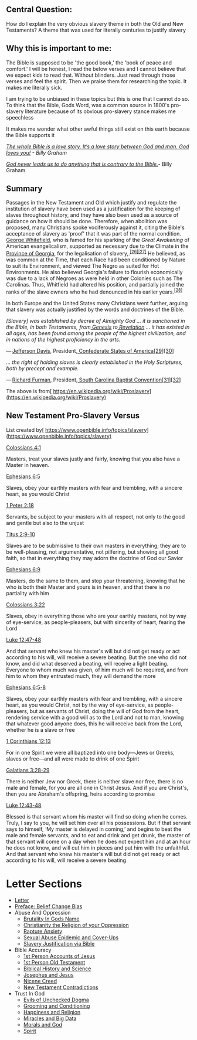 ## **Central Question:**

How do I explain the very obvious slavery theme in both the Old and New Testaments? A theme that was used for literally centuries to justify slavery


## **Why this is important to me:**

The Bible is supposed to be 'the good book,' the 'book of peace and comfort.' I will be honest, I read the below verses and I cannot believe that we expect kids to read that. Without blinders. Just read through those verses and feel the spirit. Then we praise them for researching the topic. It makes me literally sick.

I am trying to be unbiased in these topics but this is one that I cannot do so. To think that the Bible, Gods Word, was a common source in 1800's pro-slavery literature because of its obvious pro-slavery stance makes me speechless

It makes me wonder what other awful things still exist on this earth because the Bible supports it

_[The whole Bible is a love story. It’s a love story between God and man. God loves you!](https://twitter.com/bgea/status/1066512042025201665) - Billy Graham_

_[God never leads us to do anything that is contrary to the Bible.](https://twitter.com/billygraham/status/1306982836008898563?lang=en)_- Billy Graham


## **Summary**

Passages in the New Testament and Old which justify and regulate the institution of slavery have been used as a justification for the keeping of slaves throughout history, and they have also been used as a source of guidance on how it should be done. Therefore, when abolition was proposed, many Christians spoke vociferously against it, citing the Bible's acceptance of slavery as 'proof' that it was part of the normal condition.[ George Whitefield](https://en.wikipedia.org/wiki/George_Whitefield), who is famed for his sparking of the _Great Awakening_ of American evangelicalism, supported as necessary due to the Climate in the[ Province of Georgia](https://en.wikipedia.org/wiki/Province_of_Georgia), for the legalisation of slavery,.<sup><a href="https://en.wikipedia.org/wiki/Proslavery#cite_note-Cashin-26">[26][27]</a></sup> He believed, as was common at the Time, that each Race had been conditioned by Nature to suit its Environment, and viewed The Negro as suited for Hot Environments. He also believed Georgia's failure to flourish economically was due to a lack of Negroes as were held in other Colonies such as The Carolinas. Thus, Whitfield had altered his position, and partially joined the ranks of the slave owners who he had denounced in his earlier years.<sup><a href="https://en.wikipedia.org/wiki/Proslavery#cite_note-28">[28]</a></sup>

In both Europe and the United States many Christians went further, arguing that slavery was actually justified by the words and doctrines of the Bible.

_[Slavery] was established by decree of Almighty God ... it is sanctioned in the Bible, in both Testaments, from[ Genesis](https://en.wikipedia.org/wiki/Book_of_Genesis) to[ Revelation](https://en.wikipedia.org/wiki/Book_of_Revelation) ... it has existed in all ages, has been found among the people of the highest civilization, and in nations of the highest proficiency in the arts._

— [Jefferson Davis](https://en.wikipedia.org/wiki/Jefferson_Davis), President,[ Confederate States of America[29][30]](https://en.wikipedia.org/wiki/Confederate_States_of_America)

_... the right of holding slaves is clearly established in the Holy Scriptures, both by precept and example._

— [Richard Furman](https://en.wikipedia.org/wiki/Richard_Furman), President,[ South Carolina Baptist Convention[31][32]](https://en.wikipedia.org/wiki/Southern_Baptist_Convention#State_conventions)

The above is from[ https://en.wikipedia.org/wiki/Proslavery](https://en.wikipedia.org/wiki/Proslavery)


## **New Testament Pro-Slavery Versus**

List created by[ https://www.openbible.info/topics/slavery](https://www.openbible.info/topics/slavery)

[Colossians 4:1](https://www.biblegateway.com/passage/?search=Colossians+4%3A1&version=ESV)

Masters, treat your slaves justly and fairly, knowing that you also have a Master in heaven.

[Ephesians 6:5](https://www.biblegateway.com/passage/?search=Ephesians+6%3A5&version=ESV)

Slaves, obey your earthly masters with fear and trembling, with a sincere heart, as you would Christ

[1 Peter 2:18](https://www.biblegateway.com/passage/?search=1+Peter+2%3A18&version=ESV)

Servants, be subject to your masters with all respect, not only to the good and gentle but also to the unjust

[Titus 2:9-10](https://www.biblegateway.com/passage/?search=Titus+2%3A9-10&version=ESV)

Slaves are to be submissive to their own masters in everything; they are to be well-pleasing, not argumentative, not pilfering, but showing all good faith, so that in everything they may adorn the doctrine of God our Savior

[Ephesians 6:9](https://www.biblegateway.com/passage/?search=Ephesians+6%3A9&version=ESV)

Masters, do the same to them, and stop your threatening, knowing that he who is both their Master and yours is in heaven, and that there is no partiality with him

[Colossians 3:22](https://www.biblegateway.com/passage/?search=Colossians+3%3A22&version=ESV)

Slaves, obey in everything those who are your earthly masters, not by way of eye-service, as people-pleasers, but with sincerity of heart, fearing the Lord

[Luke 12:47-48](https://www.biblegateway.com/passage/?search=Luke+12%3A47-48&version=ESV)

And that servant who knew his master's will but did not get ready or act according to his will, will receive a severe beating. But the one who did not know, and did what deserved a beating, will receive a light beating. Everyone to whom much was given, of him much will be required, and from him to whom they entrusted much, they will demand the more

[Ephesians 6:5-8](https://www.biblegateway.com/passage/?search=Ephesians+6%3A5-8&version=ESV)

Slaves, obey your earthly masters with fear and trembling, with a sincere heart, as you would Christ, not by the way of eye-service, as people-pleasers, but as servants of Christ, doing the will of God from the heart, rendering service with a good will as to the Lord and not to man, knowing that whatever good anyone does, this he will receive back from the Lord, whether he is a slave or free

[1 Corinthians 12:13](https://www.biblegateway.com/passage/?search=1+Corinthians+12%3A13&version=ESV)

For in one Spirit we were all baptized into one body—Jews or Greeks, slaves or free—and all were made to drink of one Spirit

[Galatians 3:28-29](https://www.biblegateway.com/passage/?search=Galatians+3%3A28-29&version=ESV)

There is neither Jew nor Greek, there is neither slave nor free, there is no male and female, for you are all one in Christ Jesus. And if you are Christ's, then you are Abraham's offspring, heirs according to promise

[Luke 12:43-48](https://www.biblegateway.com/passage/?search=Luke+12%3A43-48&version=ESV)

Blessed is that servant whom his master will find so doing when he comes. Truly, I say to you, he will set him over all his possessions. But if that servant says to himself, ‘My master is delayed in coming,’ and begins to beat the male and female servants, and to eat and drink and get drunk, the master of that servant will come on a day when he does not expect him and at an hour he does not know, and will cut him in pieces and put him with the unfaithful. And that servant who knew his master's will but did not get ready or act according to his will, will receive a severe beating



# Letter Sections
- [Letter](https://letter-to-christian-scholars.github.io/Letter-to-Christian-Scholars/index.html)
- [Preface: Belief Change Bias](https://letter-to-christian-scholars.github.io/Letter-to-Christian-Scholars/preface.html)
- Abuse And Oppression
  * [Brutality In Gods Name](https://letter-to-christian-scholars.github.io/Letter-to-Christian-Scholars/Brutality-In-Gods-Name.html)
  * [Christianity the Religion of your Oppression](https://letter-to-christian-scholars.github.io/Letter-to-Christian-Scholars/Christianity-The-Religion-Of-Your-Oppression.html)
  * [Rapture Anxiety](https://letter-to-christian-scholars.github.io/Letter-to-Christian-Scholars/Rapture-Anxiety.html)
  * [Sexual Abuse Epidemic and Cover-Ups](https://letter-to-christian-scholars.github.io/Letter-to-Christian-Scholars/Sexual-Abuse-Epidemic-And-Cover-Ups.html)
  * [Slavery Justification via Bible](https://letter-to-christian-scholars.github.io/Letter-to-Christian-Scholars/Slavery-Justification-Via-Bible.html)
- Bible Accuracy
  * [1st Person Accounts of Jesus](https://letter-to-christian-scholars.github.io/Letter-to-Christian-Scholars/1st-Person-Accounts-Of-Jesus.html)
  * [1st Person Old Testament](https://letter-to-christian-scholars.github.io/Letter-to-Christian-Scholars/1st-Person-Old-Testament.html)
  * [Biblical History and Science](https://letter-to-christian-scholars.github.io/Letter-to-Christian-Scholars/Biblical-History-And-Science.html)
  * [Josephus and Jesus](https://letter-to-christian-scholars.github.io/Letter-to-Christian-Scholars/Josephus-And-Jesus.html)
  * [Nicene Creed](https://letter-to-christian-scholars.github.io/Letter-to-Christian-Scholars/Nicene-Creed.html)
  * [New Testament Contradictions](https://letter-to-christian-scholars.github.io/Letter-to-Christian-Scholars/New-Testament-Contradictions.html)
- Trust In God
  * [Evils of Unchecked Dogma](https://letter-to-christian-scholars.github.io/Letter-to-Christian-Scholars/Evils-Of-Unchecked-Dogma.html)
  * [Grooming and Conditioning](https://letter-to-christian-scholars.github.io/Letter-to-Christian-Scholars/Grooming-And-Conditioning-In-Christianity.html)
  * [Happiness and Religion](https://letter-to-christian-scholars.github.io/Letter-to-Christian-Scholars/Happiness-And-Religion.html)
  * [Miracles and Big Data](https://letter-to-christian-scholars.github.io/Letter-to-Christian-Scholars/Miracles-And-Big-Data.html)
  * [Morals and God](https://letter-to-christian-scholars.github.io/Letter-to-Christian-Scholars/Morals-And-God.html)
  * [Spirit](https://letter-to-christian-scholars.github.io/Letter-to-Christian-Scholars/Spirit.html)
